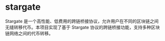 # stargate
Stargate 是一个高性能、低费用的跨链桥接协议，允许用户在不同的区块链之间无缝转移代币。本项目实现了基于 Stargate 协议的跨链桥接功能，支持多种区块链网络之间的代币转移。
